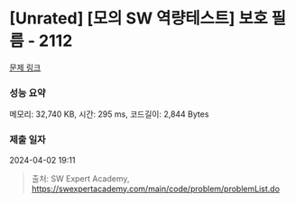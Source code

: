 # [Unrated] [모의 SW 역량테스트] 보호 필름 - 2112 

[문제 링크](https://swexpertacademy.com/main/code/problem/problemDetail.do?contestProbId=AV5V1SYKAaUDFAWu) 

### 성능 요약

메모리: 32,740 KB, 시간: 295 ms, 코드길이: 2,844 Bytes

### 제출 일자

2024-04-02 19:11



> 출처: SW Expert Academy, https://swexpertacademy.com/main/code/problem/problemList.do